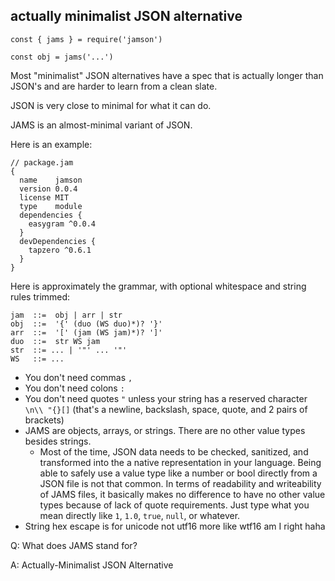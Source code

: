 actually minimalist JSON alternative
---

```
const { jams } = require('jamson')

const obj = jams('...')
```

Most "minimalist" JSON alternatives have a spec that is actually longer than JSON's
and are harder to learn from a clean slate.

JSON is very close to minimal for what it can do.

JAMS is an almost-minimal variant of JSON.

Here is an example:

```
// package.jam
{
  name    jamson
  version 0.0.4
  license MIT
  type    module
  dependencies {
    easygram ^0.0.4
  }
  devDependencies {
    tapzero ^0.6.1
  }
}
```

Here is approximately the grammar, with optional whitespace and string rules trimmed:

```
jam  ::=  obj | arr | str
obj  ::=  '{' (duo (WS duo)*)? '}'
arr  ::=  '[' (jam (WS jam)*)? ']'
duo  ::=  str WS jam
str  ::= ... | '"' ... '"'
WS   ::= ...
```

- You don't need commas `,`
- You don't need colons `:`
- You don't need quotes `"` unless your string has a reserved character `\n\\ "{}[]`
  (that's a newline, backslash, space, quote, and 2 pairs of brackets)
- JAMS are objects, arrays, or strings. There are no other value types besides strings.
  + Most of the time, JSON data needs to be checked, sanitized, and transformed into the
    a native representation in your language. Being able to safely use a value type like a number
    or bool directly from a JSON file is not that common. In terms of readability and writeability of
    JAMS files, it basically makes no difference to have no other value types because of lack of quote requirements.
    Just type what you mean directly like `1`, `1.0`, `true`, `null`, or whatever.
- String hex escape is for unicode not utf16 more like wtf16 am I right haha

Q: What does JAMS stand for?

A: Actually-Minimalist JSON Alternative

